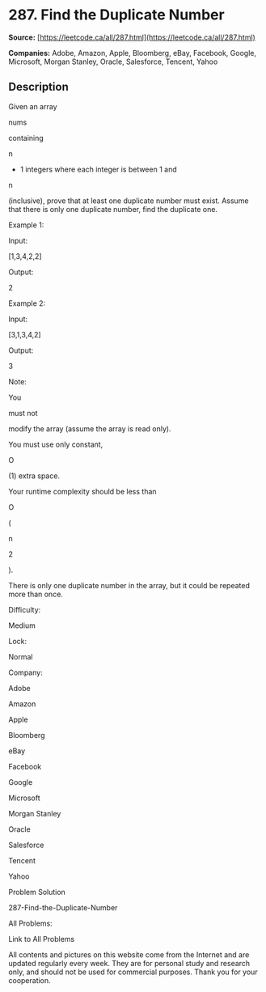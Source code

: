 # 287. Find the Duplicate Number

**Source:** [https://leetcode.ca/all/287.html](https://leetcode.ca/all/287.html)

**Companies:** Adobe, Amazon, Apple, Bloomberg, eBay, Facebook, Google, Microsoft, Morgan Stanley, Oracle, Salesforce, Tencent, Yahoo

## Description

Given an array

nums

containing

n

+ 1 integers where each integer is between 1
        and

n

(inclusive), prove that at least one duplicate number must exist. Assume that
        there is only one duplicate number, find the duplicate one.

Example 1:

Input:

[1,3,4,2,2]

Output:

2

Example 2:

Input:

[3,1,3,4,2]

Output:

3

Note:

You

must not

modify the array (assume the array is read only).

You must use only constant,

O

(1) extra space.

Your runtime complexity should be less than

O

(

n

2

).

There is only one duplicate number in the array, but it could be repeated more than
            once.

Difficulty:

Medium

Lock:

Normal

Company:

Adobe

Amazon

Apple

Bloomberg

eBay

Facebook

Google

Microsoft

Morgan Stanley

Oracle

Salesforce

Tencent

Yahoo

Problem Solution

287-Find-the-Duplicate-Number

All Problems:

Link to All Problems

All contents and pictures on this website come from the Internet and are updated regularly every week. They are for personal study and research only, and should not be used for commercial purposes. Thank you for your cooperation.

